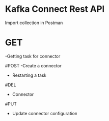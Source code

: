 # Kafka Connect Rest API
Import collection in Postman

# GET
-Getting task for connector

#POST
-Create a connector
- Restarting a task

#DEL
- Connector

#PUT
- Update connector configuration
